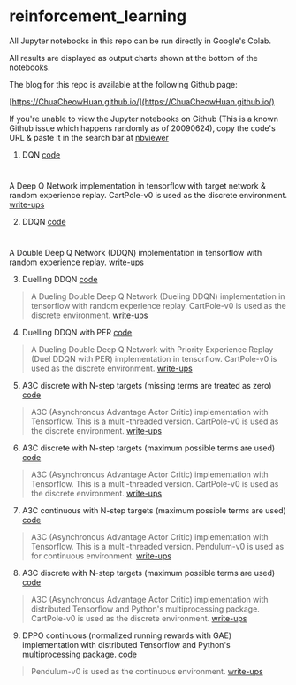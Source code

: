 # reinforcement_learning

All Jupyter notebooks in this repo can be run directly in Google's Colab.

All results are displayed as output charts shown at the bottom of the notebooks.

The blog for this repo is available at the following Github page:

[https://ChuaCheowHuan.github.io/](https://ChuaCheowHuan.github.io/)

If you're unable to view the Jupyter notebooks on Github
(This is a known Github issue which happens randomly as of 20090624),
copy the code's URL & paste it in the search bar at [nbviewer](https://nbviewer.jupyter.org/)

1) DQN [code](https://github.com/ChuaCheowHuan/reinforcement_learning/blob/master/DQN_variants/DQN/DQN_cartpole.ipynb)

$$\quad$$ A Deep Q Network implementation in tensorflow with target network & random
experience replay. CartPole-v0 is used as the discrete environment. [write-ups](https://chuacheowhuan.github.io/DQN/)

2) DDQN [code](https://github.com/ChuaCheowHuan/reinforcement_learning/blob/master/DQN_variants/DDQN/double_DQN_cartpole.ipynb)

$$\quad$$ A Double Deep Q Network (DDQN) implementation in tensorflow with random
experience replay. [write-ups](https://chuacheowhuan.github.io/DDQN/)

3) Duelling DDQN [code](https://github.com/ChuaCheowHuan/reinforcement_learning/blob/master/DQN_variants/duel_DDQN/duelling_DDQN_cartpole.ipynb)

>A Dueling Double Deep Q Network (Dueling DDQN) implementation in tensorflow
with random experience replay. CartPole-v0 is used as the discrete environment. [write-ups](https://chuacheowhuan.github.io/Duel_DDQN/)

4) Duelling DDQN with PER [code](https://github.com/ChuaCheowHuan/reinforcement_learning/blob/master/DQN_variants/duel_DDQN_PER/duelling_DDQN_PER_cartpole.ipynb)

>A Dueling Double Deep Q Network with Priority Experience Replay
(Duel DDQN with PER) implementation in tensorflow. CartPole-v0 is used as the
discrete environment. [write-ups](https://chuacheowhuan.github.io/Duel_DDQN_with_PER/)

5) A3C discrete with N-step targets (missing terms are treated as zero) [code](https://github.com/ChuaCheowHuan/reinforcement_learning/blob/master/policy_gradient_based/A3C/A3C_disc_miss.ipynb)

>A3C (Asynchronous Advantage Actor Critic) implementation with
Tensorflow. This is a multi-threaded version. CartPole-v0 is used as the
discrete environment. [write-ups](https://chuacheowhuan.github.io/A3C_disc_thread_nStep/)

6) A3C discrete with N-step targets (maximum possible terms are used) [code](https://github.com/ChuaCheowHuan/reinforcement_learning/blob/master/policy_gradient_based/A3C/A3C_disc_max.ipynb)

>A3C (Asynchronous Advantage Actor Critic) implementation with
Tensorflow. This is a multi-threaded version. CartPole-v0 is used as the
discrete environment. [write-ups](https://chuacheowhuan.github.io/A3C_disc_thread_nStep/)

7) A3C continuous with N-step targets (maximum possible terms are used) [code](https://github.com/ChuaCheowHuan/reinforcement_learning/blob/master/policy_gradient_based/A3C/A3C_cont_max.ipynb)

>A3C (Asynchronous Advantage Actor Critic) implementation with
Tensorflow. This is a multi-threaded version. Pendulum-v0 is used as for
continuous environment. [write-ups](https://chuacheowhuan.github.io/A3C_cont_thread_nStep/)

8) A3C discrete with N-step targets (maximum possible terms are used) [code](https://github.com/ChuaCheowHuan/reinforcement_learning/blob/master/policy_gradient_based/A3C/A3C_disc_max_dist.ipynb)

>A3C (Asynchronous Advantage Actor Critic) implementation with
distributed Tensorflow and Python's multiprocessing package.
CartPole-v0 is used as the discrete environment. [write-ups]()

9) DPPO continuous (normalized running rewards with GAE) implementation with
distributed Tensorflow and Python's multiprocessing package. [code](https://github.com/ChuaCheowHuan/reinforcement_learning/blob/master/policy_gradient_based/DPPO_cont_GAE_dist_GPU.ipynb)

>Pendulum-v0 is used as the continuous environment. [write-ups]()
